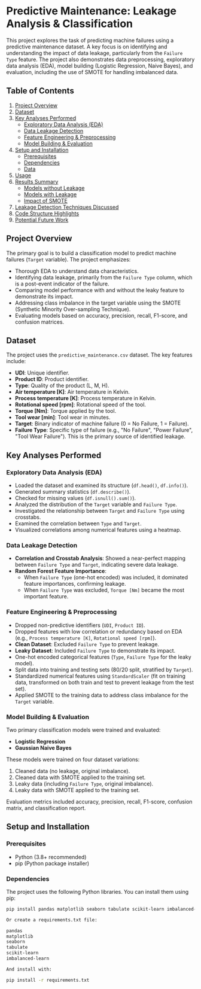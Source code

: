 # Predictive Maintenance: Leakage Analysis & Classification

This project explores the task of predicting machine failures using a predictive maintenance dataset. A key focus is on identifying and understanding the impact of data leakage, particularly from the `Failure Type` feature. The project also demonstrates data preprocessing, exploratory data analysis (EDA), model building (Logistic Regression, Naive Bayes), and evaluation, including the use of SMOTE for handling imbalanced data.

## Table of Contents
1.  [Project Overview](#project-overview)
2.  [Dataset](#dataset)
3.  [Key Analyses Performed](#key-analyses-performed)
    *   [Exploratory Data Analysis (EDA)](#exploratory-data-analysis-eda)
    *   [Data Leakage Detection](#data-leakage-detection)
    *   [Feature Engineering & Preprocessing](#feature-engineering--preprocessing)
    *   [Model Building & Evaluation](#model-building--evaluation)
4.  [Setup and Installation](#setup-and-installation)
    *   [Prerequisites](#prerequisites)
    *   [Dependencies](#dependencies)
    *   [Data](#data)
5.  [Usage](#usage)
6.  [Results Summary](#results-summary)
    *   [Models without Leakage](#models-without-leakage)
    *   [Models with Leakage](#models-with-leakage)
    *   [Impact of SMOTE](#impact-of-smote)
7.  [Leakage Detection Techniques Discussed](#leakage-detection-techniques-discussed)
8.  [Code Structure Highlights](#code-structure-highlights)
9.  [Potential Future Work](#potential-future-work)

## Project Overview
The primary goal is to build a classification model to predict machine failures (`Target` variable). The project emphasizes:
*   Thorough EDA to understand data characteristics.
*   Identifying data leakage, primarily from the `Failure Type` column, which is a post-event indicator of the failure.
*   Comparing model performance with and without the leaky feature to demonstrate its impact.
*   Addressing class imbalance in the target variable using the SMOTE (Synthetic Minority Over-sampling Technique).
*   Evaluating models based on accuracy, precision, recall, F1-score, and confusion matrices.

## Dataset
The project uses the `predictive_maintenance.csv` dataset. The key features include:
*   **UDI**: Unique identifier.
*   **Product ID**: Product identifier.
*   **Type**: Quality of the product (L, M, H).
*   **Air temperature [K]**: Air temperature in Kelvin.
*   **Process temperature [K]**: Process temperature in Kelvin.
*   **Rotational speed [rpm]**: Rotational speed of the tool.
*   **Torque [Nm]**: Torque applied by the tool.
*   **Tool wear [min]**: Tool wear in minutes.
*   **Target**: Binary indicator of machine failure (0 = No Failure, 1 = Failure).
*   **Failure Type**: Specific type of failure (e.g., "No Failure", "Power Failure", "Tool Wear Failure"). This is the primary source of identified leakage.

## Key Analyses Performed

### Exploratory Data Analysis (EDA)
*   Loaded the dataset and examined its structure (`df.head()`, `df.info()`).
*   Generated summary statistics (`df.describe()`).
*   Checked for missing values (`df.isnull().sum()`).
*   Analyzed the distribution of the `Target` variable and `Failure Type`.
*   Investigated the relationship between `Target` and `Failure Type` using crosstabs.
*   Examined the correlation between `Type` and `Target`.
*   Visualized correlations among numerical features using a heatmap.

### Data Leakage Detection
*   **Correlation and Crosstab Analysis**: Showed a near-perfect mapping between `Failure Type` and `Target`, indicating severe data leakage.
*   **Random Forest Feature Importance**:
    *   When `Failure Type` (one-hot encoded) was included, it dominated feature importances, confirming leakage.
    *   When `Failure Type` was excluded, `Torque [Nm]` became the most important feature.

### Feature Engineering & Preprocessing
*   Dropped non-predictive identifiers (`UDI`, `Product ID`).
*   Dropped features with low correlation or redundancy based on EDA (e.g., `Process temperature [K]`, `Rotational speed [rpm]`).
*   **Clean Dataset**: Excluded `Failure Type` to prevent leakage.
*   **Leaky Dataset**: Included `Failure Type` to demonstrate its impact.
*   One-hot encoded categorical features (`Type`, `Failure Type` for the leaky model).
*   Split data into training and testing sets (80/20 split, stratified by `Target`).
*   Standardized numerical features using `StandardScaler` (fit on training data, transformed on both train and test to prevent leakage from the test set).
*   Applied SMOTE to the training data to address class imbalance for the `Target` variable.

### Model Building & Evaluation
Two primary classification models were trained and evaluated:
*   **Logistic Regression**
*   **Gaussian Naive Bayes**

These models were trained on four dataset variations:
1.  Cleaned data (no leakage, original imbalance).
2.  Cleaned data with SMOTE applied to the training set.
3.  Leaky data (including `Failure Type`, original imbalance).
4.  Leaky data with SMOTE applied to the training set.

Evaluation metrics included accuracy, precision, recall, F1-score, confusion matrix, and classification report.

## Setup and Installation

### Prerequisites
*   Python (3.8+ recommended)
*   pip (Python package installer)

### Dependencies
The project uses the following Python libraries. You can install them using pip:
```bash
pip install pandas matplotlib seaborn tabulate scikit-learn imbalanced-learn

Or create a requirements.txt file:

pandas
matplotlib
seaborn
tabulate
scikit-learn
imbalanced-learn

And install with:

pip install -r requirements.txt